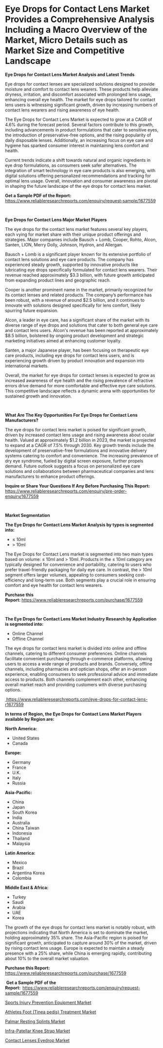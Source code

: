 <p><h1>Eye Drops for Contact Lens Market Provides a Comprehensive Analysis Including a Macro Overview of the Market, Micro Details such as Market Size and Competitive Landscape</h1></p><p><strong>Eye Drops for Contact Lens Market Analysis and Latest Trends</strong></p>
<p><p>Eye drops for contact lenses are specialized solutions designed to provide moisture and comfort to contact lens wearers. These products help alleviate dryness, irritation, and discomfort associated with prolonged lens usage, enhancing overall eye health. The market for eye drops tailored for contact lens users is witnessing significant growth, driven by increasing numbers of contact lens wearers and rising awareness of eye health.</p><p>The Eye Drops for Contact Lens Market is expected to grow at a CAGR of 4.6% during the forecast period. Several factors contribute to this growth, including advancements in product formulations that cater to sensitive eyes, the introduction of preservative-free options, and the rising popularity of daily disposable lenses. Additionally, an increasing focus on eye care and hygiene has sparked consumer interest in maintaining lens comfort and health. </p><p>Current trends indicate a shift towards natural and organic ingredients in eye drop formulations, as consumers seek safer alternatives. The integration of smart technology in eye care products is also emerging, with digital solutions offering personalized recommendations and tracking for optimal lens usage. Overall, innovation and consumer awareness are pivotal in shaping the future landscape of the eye drops for contact lens market.</p></p>
<p><strong>Get a Sample PDF of the Report:&nbsp;</strong> <a href="https://www.reliableresearchreports.com/enquiry/request-sample/1677559?utm_campaign=13&utm_medium=2&utm_source=Github&utm_content=ia&utm_term=28122024&utm_id=eye-drops-for-contact-lens">https://www.reliableresearchreports.com/enquiry/request-sample/1677559</a></p>
<p>&nbsp;</p>
<p><strong>Eye Drops for Contact Lens Major Market Players</strong></p>
<p><p>The eye drops for the contact lens market features several key players, each vying for market share with their unique product offerings and strategies. Major companies include Bausch + Lomb, Cooper, Rohto, Alcon, Santen, LION, Merry Dolly, Johnson, Hydron, and Allergan.</p><p>Bausch + Lomb is a significant player known for its extensive portfolio of contact lens solutions and eye care products. The company has experienced steady growth, supported by innovative products like lubricating eye drops specifically formulated for contact lens wearers. Their revenue reached approximately $3.3 billion, with future growth anticipated from expanding product lines and geographic reach.</p><p>Cooper is another prominent name in the market, primarily recognized for its contact lenses and related products. The company’s performance has been robust, with a revenue of around $2.5 billion, and it continues to innovate with solutions designed specifically for lens comfort, likely spurring future expansion.</p><p>Alcon, a leader in eye care, has a significant share of the market with its diverse range of eye drops and solutions that cater to both general eye care and contact lens users. Alcon's revenue has been reported at approximately $8.5 billion, bolstered by ongoing product development and strategic marketing initiatives aimed at enhancing customer loyalty.</p><p>Santen, a major Japanese player, has been focusing on therapeutic eye care products, including eye drops for contact lens users, and is experiencing growth driven by product innovation and expansion into international markets.</p><p>Overall, the market for eye drops for contact lenses is expected to grow as increased awareness of eye health and the rising prevalence of refractive errors drive demand for more comfortable and effective eye care solutions. This competitive landscape reflects a dynamic arena with opportunities for sustained growth and innovation.</p></p>
<p>&nbsp;</p>
<p><strong>What Are The Key Opportunities For Eye Drops for Contact Lens Manufacturers?</strong></p>
<p><p>The eye drops for contact lens market is poised for significant growth, driven by increased contact lens usage and rising awareness about ocular health. Valued at approximately $1.2 billion in 2023, the market is projected to expand at a CAGR of 7.5% through 2030. Key growth trends include the development of preservative-free formulations and innovative delivery systems catering to comfort and convenience. The increasing prevalence of dry eye syndrome, fueled by digital screen exposure, further propels demand. Future outlook suggests a focus on personalized eye care solutions and collaborations between pharmaceutical companies and lens manufacturers to enhance product offerings.</p></p>
<p><strong>Inquire or Share Your Questions If Any Before Purchasing This Report:</strong> <a href="https://www.reliableresearchreports.com/enquiry/pre-order-enquiry/1677559?utm_campaign=13&utm_medium=2&utm_source=Github&utm_content=ia&utm_term=28122024&utm_id=eye-drops-for-contact-lens">https://www.reliableresearchreports.com/enquiry/pre-order-enquiry/1677559</a></p>
<p>&nbsp;</p>
<p><strong>Market Segmentation</strong></p>
<p><strong>The Eye Drops for Contact Lens Market Analysis by types is segmented into:</strong></p>
<p><ul><li>≤ 10ml</li><li>> 10ml</li></ul></p>
<p><p>The Eye Drops for Contact Lens market is segmented into two main types based on volume: ≤ 10ml and > 10ml. Products in the ≤ 10ml category are typically designed for convenience and portability, catering to users who prefer travel-friendly packaging for daily eye care. In contrast, the > 10ml segment offers larger volumes, appealing to consumers seeking cost-efficiency and long-term use. Both segments play a crucial role in ensuring comfort and eye health for contact lens wearers.</p></p>
<p><strong>Purchase this Report:&nbsp;</strong><a href="https://www.reliableresearchreports.com/purchase/1677559?utm_campaign=13&utm_medium=2&utm_source=Github&utm_content=ia&utm_term=28122024&utm_id=eye-drops-for-contact-lens">https://www.reliableresearchreports.com/purchase/1677559</a></p>
<p>&nbsp;</p>
<p><strong>The Eye Drops for Contact Lens Market Industry Research by Application is segmented into:</strong></p>
<p><ul><li>Online Channel</li><li>Offline Channel</li></ul></p>
<p><p>The eye drops for contact lens market is divided into online and offline channels, catering to different consumer preferences. Online channels facilitate convenient purchasing through e-commerce platforms, allowing users to access a wide range of products and brands. Conversely, offline channels, including pharmacies and optician shops, offer an in-person experience, enabling consumers to seek professional advice and immediate access to products. Both channels complement each other, enhancing overall market reach and providing customers with diverse purchasing options.</p></p>
<p><a href="https://www.reliableresearchreports.com/eye-drops-for-contact-lens-r1677559?utm_campaign=13&utm_medium=2&utm_source=Github&utm_content=ia&utm_term=28122024&utm_id=eye-drops-for-contact-lens">&nbsp;https://www.reliableresearchreports.com/eye-drops-for-contact-lens-r1677559</a></p>
<p><strong>In terms of Region, the Eye Drops for Contact Lens Market Players available by Region are:</strong></p>
<p>
    <p> <strong> North America: </strong>
        <ul>
            <li>United States</li>
            <li>Canada</li>
        </ul>
        </p> 
    <p> <strong> Europe: </strong>
        <ul>
            <li>Germany</li>
            <li>France</li>
            <li>U.K.</li>
            <li>Italy</li>
            <li>Russia</li>
        </ul>
        </p> 
    <p> <strong> Asia-Pacific: </strong>
        <ul>
            <li>China</li>
            <li>Japan</li>
            <li>South Korea</li>
            <li>India</li>
            <li>Australia</li>
            <li>China Taiwan</li>
            <li>Indonesia</li>
            <li>Thailand</li>
            <li>Malaysia</li>
        </ul>
        </p> 
    <p> <strong> Latin America: </strong>
        <ul>
            <li>Mexico</li>
            <li>Brazil</li>
            <li>Argentina Korea</li>
            <li>Colombia</li>
        </ul>
        </p> 
    <p> <strong> Middle East & Africa: </strong>
        <ul>
            <li>Turkey</li>
            <li>Saudi</li>
            <li>Arabia</li>
            <li>UAE</li>
            <li>Korea</li>
        </ul>
    </p>
    </p>
<p><p>The growth of the eye drops for contact lens market is notably robust, with projections indicating that North America is set to dominate the market, holding approximately 35% share. The Asia-Pacific region is poised for significant growth, anticipated to capture around 30% of the market, driven by rising contact lens usage. Europe is expected to maintain a steady presence with a 25% share, while China is emerging rapidly, contributing about 10% to the overall market valuation.</p></p>
<p><strong>Purchase this Report: </strong><a href="https://www.reliableresearchreports.com/purchase/1677559?utm_campaign=13&utm_medium=2&utm_source=Github&utm_content=ia&utm_term=28122024&utm_id=eye-drops-for-contact-lens">https://www.reliableresearchreports.com/purchase/1677559</a></p>
<p>&nbsp;<strong>Get a Sample PDF of the Report:&nbsp;&nbsp;</strong><a href="https://www.reliableresearchreports.com/enquiry/request-sample/1677559?utm_campaign=13&utm_medium=2&utm_source=Github&utm_content=ia&utm_term=28122024&utm_id=eye-drops-for-contact-lens">https://www.reliableresearchreports.com/enquiry/request-sample/1677559</a></p>
<p><strong></strong></p>
<p><p><a href="https://github.com/suleimannichelle7/Market-Research-Report-List-1/blob/main/sports-injury-prevention-equipment-market.md?utm_campaign=13&utm_medium=2&utm_source=Github&utm_content=ia&utm_term=28122024&utm_id=eye-drops-for-contact-lens">Sports Injury Prevention Equipment Market</a></p><p><a href="https://github.com/krinerstormy331/Market-Research-Report-List-1/blob/main/athletes-foot-tinea-pedis-treatment-market.md?utm_campaign=13&utm_medium=2&utm_source=Github&utm_content=ia&utm_term=28122024&utm_id=eye-drops-for-contact-lens">Athletes Foot (Tinea pedis) Treatment Market</a></p><p><a href="https://github.com/MariaWashington76/Market-Research-Report-List-1/blob/main/palmar-resting-splints-market.md?utm_campaign=13&utm_medium=2&utm_source=Github&utm_content=ia&utm_term=28122024&utm_id=eye-drops-for-contact-lens">Palmar Resting Splints Market</a></p><p><a href="https://github.com/rosamariarocque98/Market-Research-Report-List-1/blob/main/infra-patellar-knee-strap-market.md?utm_campaign=13&utm_medium=2&utm_source=Github&utm_content=ia&utm_term=28122024&utm_id=eye-drops-for-contact-lens">Infra-Patellar Knee Strap Market</a></p><p><a href="https://github.com/dolorespeddico90/Market-Research-Report-List-1/blob/main/contact-lenses-eyedrop-market.md?utm_campaign=13&utm_medium=2&utm_source=Github&utm_content=ia&utm_term=28122024&utm_id=eye-drops-for-contact-lens">Contact Lenses Eyedrop Market</a></p></p>